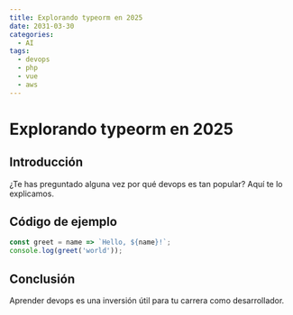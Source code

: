 ```yaml
---
title: Explorando typeorm en 2025
date: 2031-03-30
categories:
  - AI
tags:
  - devops
  - php
  - vue
  - aws
---
```


# Explorando typeorm en 2025

## Introducción

¿Te has preguntado alguna vez por qué devops es tan popular? Aquí te lo explicamos.

## Código de ejemplo

```javascript
const greet = name => `Hello, ${name}!`;
console.log(greet('world'));
```

## Conclusión

Aprender devops es una inversión útil para tu carrera como desarrollador.
